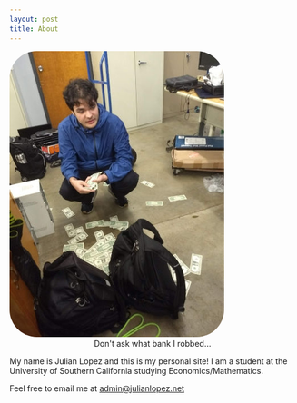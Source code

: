 ```yaml
---
layout: post
title: About
---
```


<picture>
  <img src="/images/profile_photo.jpg" alt="A picture of young me with a dumb look on my face and a bunch on cash on the floor" style="border: none; border-radius: 3rem;"/>
  <figcaption style="text-align:center">Don't ask what bank I robbed...</figcaption>
</picture>


My name is Julian Lopez and this is my personal site! I am a student at the University of Southern California studying Economics/Mathematics.

Feel free to email me at <a href="mailto:admin@julianlopez.net">admin@julianlopez.net</a>
